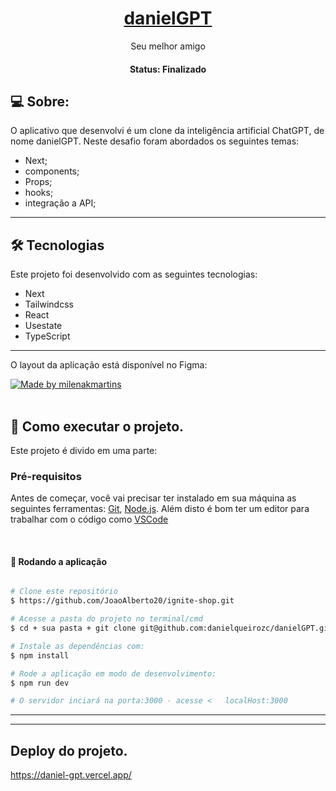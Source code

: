 <h1 align="center">
    <a href="#">danielGPT </a>
</h1>

<p align="center">Seu melhor amigo</p>

<h4 align="center"> 
	 Status:  Finalizado
</h4>


## 💻 Sobre:

O aplicativo que desenvolvi é um clone da inteligência artificial ChatGPT, de nome danielGPT.
Neste desafio foram abordados os seguintes temas:

- Next;
- components;
- Props;
- hooks;
- integração a API;
---

## 🛠 Tecnologias

Este projeto foi desenvolvido com as seguintes tecnologias:

- Next
- Tailwindcss
- React
- Usestate
- TypeScript
---
O layout da aplicação está disponível no Figma:

<a href="https://www.figma.com/file/kBmbBqHWIf5Ww9ydgb5KK8/Ignite-Shop-2.0-(Copy)?node-id=0%3A1">
  <img alt="Made by milenakmartins" src="https://img.shields.io/badge/Acessar%20Layout%20-Figma-%2304D361">
</a>

<br>
<br>

## 🚀 Como executar o projeto.

Este projeto é divido em uma parte:

### Pré-requisitos

Antes de começar, você vai precisar ter instalado em sua máquina as seguintes ferramentas:
[Git](https://git-scm.com), [Node.js](https://nodejs.org/en/). 
Além disto é bom ter um editor para trabalhar com o código como [VSCode](https://code.visualstudio.com/)

<br>

#### 🎲 Rodando a aplicação

```bash

# Clone este repositório
$ https://github.com/JoaoAlberto20/ignite-shop.git

# Acesse a pasta do projeto no terminal/cmd
$ cd + sua pasta + git clone git@github.com:danielqueirozc/danielGPT.git

# Instale as dependências com:
$ npm install

# Rode a aplicação em modo de desenvolvimento:
$ npm run dev

# O servidor inciará na porta:3000 - acesse <   localHost:3000
```
---



---
## Deploy do projeto.
https://daniel-gpt.vercel.app/